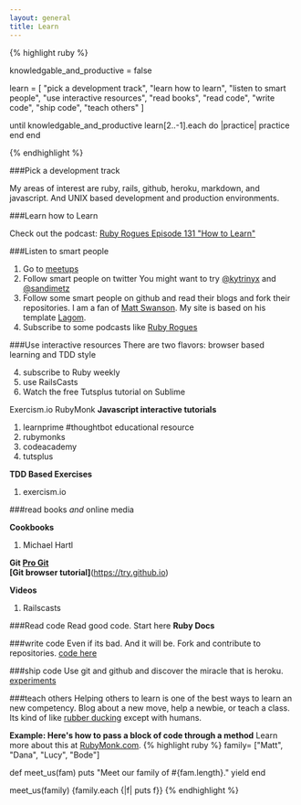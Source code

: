 ```yaml
---
layout: general
title: Learn
---
```


{% highlight ruby %}

  knowledgable_and_productive = false

  learn = [
    "pick a development track",
    "learn how to learn",
    "listen to smart people",
    "use interactive resources",
    "read books",
    "read code", 
    "write code", 
    "ship code",
    "teach others"
  ]

  until knowledgable_and_productive
    learn[2..-1].each do |practice|
      practice
    end
  end

{% endhighlight %}

###Pick a development track

My areas of interest are ruby, rails, github, heroku, markdown, and javascript. And UNIX based development and production environments.

###Learn how to Learn

Check out the podcast: [Ruby Rogues Episode 131 "How to Learn"](rubyrogues.com/131-rr-how-to-learn) 

###Listen to smart people

1. Go to [meetups](www.meetup.com)
2. Follow smart people on twitter
  You might want to try [@kytrinyx](https://twitter.com/kytrinyx) and [@sandimetz](https://twitter.com/sandimetz)
3. Follow some smart people on github and read their blogs and fork their repositories.  I am a fan of [Matt Swanson](http://www.mdswanson.com/). My site is based on his template [Lagom](https://github.com/swanson/lagom).
4. Subscribe to some podcasts like [Ruby Rogues](www.rubyrogues.com)

###Use interactive resources
There are two flavors: browser based learning and TDD style

4. subscribe to Ruby weekly
5. use RailsCasts
6. Watch the free Tutsplus tutorial on Sublime

Exercism.io
RubyMonk
**Javascript interactive tutorials**
1. learnprime #thoughtbot educational resource
2. rubymonks
3. codeacademy
4. tutsplus

**TDD Based Exercises**
1. exercism.io


###read books _and_ online media

**Cookbooks**
1. Michael Hartl


**Git
[Pro Git](git-scm.com/book)  
[Git browser tutorial]**(https://try.github.io)




**Videos**
1. Railscasts


###Read code
Read good code. Start here
**Ruby Docs**


###write code
Even if its bad. And it will be. Fork and contribute to repositories.
[code here](https://github.com/matthewnewell)

###ship code
Use git and github and discover the miracle that is heroku.
[experiments](#)

###teach others
Helping others to learn is one of the best ways to learn an new competency. Blog about a new move, help a newbie, or teach a class. Its kind of like [rubber ducking](http://en.wikipedia.org/wiki/Rubber_duck_debugging) except with humans.

__Example: Here's how to pass a block of code through a method__
Learn more about this at [RubyMonk.com](https://rubymonk.com/learning/books/4-ruby-primer-ascent/chapters/18-blocks/lessons/64-blocks-procs-lambdas).
{% highlight ruby %}
family= ["Matt", "Dana", "Lucy", "Bode"]

def meet_us(fam)
  puts "Meet our family of #{fam.length}."
  yield
end

meet_us(family) {family.each {|f| puts f}}
{% endhighlight %}





